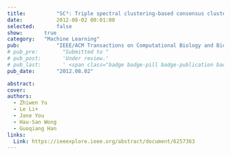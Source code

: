 ```yaml
---
title:          "SC³: Triple spectral clustering-based consensus clustering framework for class discovery from cancer gene expression profiles"
date:           2012-08-02 00:01:00
selected:       false
show:		true
category:	"Machine Learning"
pub:            "IEEE/ACM Transactions on Computational Biology and Bioinformatics"
# pub_pre:        "Submitted to "
# pub_post:       'Under review.'
# pub_last:       ' <span class="badge badge-pill badge-publication badge-success">Spotlight</span>'
pub_date:       "2012.08.02"

abstract:
cover:
authors:
  - Zhiwen Yu
  - Le Li+
  - Jane You
  - Hau-San Wong
  - Guoqiang Han
links:
  Link: https://ieeexplore.ieee.org/abstract/document/6257363
---
```

